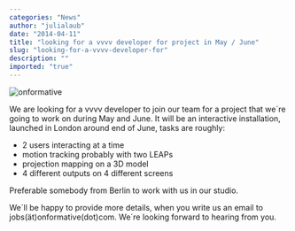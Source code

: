 ```yaml
---
categories: "News"
author: "julialaub"
date: "2014-04-11"
title: "looking for a vvvv developer for project in May / June"
slug: "looking-for-a-vvvv-developer-for"
description: ""
imported: "true"
---
```



![onformative](http://www.onformative.com/onformative_logo.gif)

We are looking for a vvvv developer to join our team for a project that we´re going to work on during May and June. 
It will be an interactive installation, launched in London around end of June, tasks are roughly:
- 2 users interacting at a time
- motion tracking probably with two LEAPs
- projection mapping on a 3D model 
- 4 different outputs on 4 different screens

Preferable somebody from Berlin to work with us in our studio. 

We´ll be happy to provide more details, when you write us an email to jobs(ät)onformative(dot)com. We´re looking forward to hearing from you. 